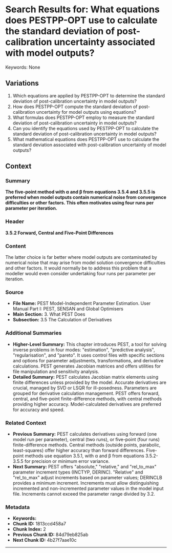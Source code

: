 # Search Results for: What equations does PESTPP-OPT use to calculate the standard deviation of post-calibration uncertainty associated with model outputs?

Keywords: None

## Variations
1. Which equations are applied by PESTPP-OPT to determine the standard deviation of post-calibration uncertainty in model outputs?
2. How does PESTPP-OPT compute the standard deviation of post-calibration uncertainty for model outputs using equations?
3. What formulas does PESTPP-OPT employ to measure the standard deviation of post-calibration uncertainty in model outputs?
4. Can you identify the equations used by PESTPP-OPT to calculate the standard deviation of post-calibration uncertainty in model outputs?
5. What mathematical equations does PESTPP-OPT use to calculate the standard deviation associated with post-calibration uncertainty of model outputs?


## Context

### Summary
**The five-point method with α and β from equations 3.5.4 and 3.5.5 is preferred when model outputs contain numerical noise from convergence difficulties or other factors.  This often motivates using four runs per parameter per iteration.**

### Header
**3.5.2 Forward, Central and Five-Point Differences**

### Content
The latter choice is far better where model outputs are contaminated by numerical noise that may arise from model solution convergence difficulties and other factors. It would normally be to address this problem that a modeller would even consider undertaking four runs per parameter per iteration.

### Source
- **File Name:** PEST Model-Independent Parameter Estimation. User Manual Part I: PEST, SENSAN and Global Optimisers
- **Main Section:** 3. What PEST Does
- **Subsection:** 3.5 The Calculation of Derivatives

### Additional Summaries
- **Higher-Level Summary:** This chapter introduces PEST, a tool for solving inverse problems in four modes: "estimation", "predictive analysis", "regularisation", and "pareto". It uses control files with specific sections and options for parameter adjustments, transformations, and derivative calculations. PEST generates Jacobian matrices and offers utilities for file manipulation and sensitivity analysis.
- **Detailed Summary:** PEST calculates Jacobian matrix elements using finite differences unless provided by the model. Accurate derivatives are crucial, managed by SVD or LSQR for ill-posedness. Parameters are grouped for derivative calculation management. PEST offers forward, central, and five-point finite-difference methods, with central methods providing higher accuracy. Model-calculated derivatives are preferred for accuracy and speed.

### Related Context
- **Previous Summary:** PEST calculates derivatives using forward (one model run per parameter), central (two runs), or five-point (four runs) finite-difference methods. Central methods (outside points, parabolic, least-squares) offer higher accuracy than forward differences. Five-point methods use equation 3.5.1, with α and β from equations 3.5.2-3.5.5 for precision or minimum error variance.
- **Next Summary:** PEST offers "absolute," "relative," and "rel_to_max" parameter increment types (INCTYP, DERINC).  "Relative" and "rel_to_max" adjust increments based on parameter values; DERINCLB provides a minimum increment.  Increments must allow distinguishing incremented and non-incremented parameter values in the model input file.  Increments cannot exceed the parameter range divided by 3.2.

### Metadata
- **Keywords:** 
- **Chunk ID:** 1813ccd458a7
- **Chunk Index:** 2
- **Previous Chunk ID:** 84d79eb825ab
- **Next Chunk ID:** 4b27f7aae10c

---
